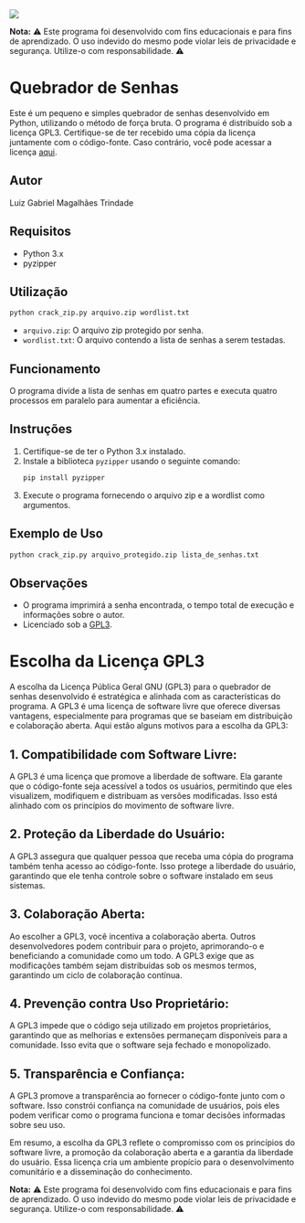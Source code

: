 <image src="https://www.gnu.org/graphics/gplv3-127x51.png">

**Nota:** ⚠️ Este programa foi desenvolvido com fins educacionais e para fins de aprendizado. O uso indevido do mesmo pode violar leis de privacidade e segurança. Utilize-o com responsabilidade. ⚠️

# Quebrador de Senhas

Este é um pequeno e simples quebrador de senhas desenvolvido em Python, utilizando o método de força bruta. O programa é distribuído sob a licença GPL3. Certifique-se de ter recebido uma cópia da licença juntamente com o código-fonte. Caso contrário, você pode acessar a licença [aqui](https://www.gnu.org/licenses/gpl-3.0.en.html#license-text).

## Autor
Luiz Gabriel Magalhães Trindade

## Requisitos
- Python 3.x
- pyzipper

## Utilização
```bash
python crack_zip.py arquivo.zip wordlist.txt
```

- `arquivo.zip`: O arquivo zip protegido por senha.
- `wordlist.txt`: O arquivo contendo a lista de senhas a serem testadas.

## Funcionamento
O programa divide a lista de senhas em quatro partes e executa quatro processos em paralelo para aumentar a eficiência.

## Instruções
1. Certifique-se de ter o Python 3.x instalado.
2. Instale a biblioteca `pyzipper` usando o seguinte comando:
    ```bash
    pip install pyzipper
    ```
3. Execute o programa fornecendo o arquivo zip e a wordlist como argumentos.

## Exemplo de Uso
```bash
python crack_zip.py arquivo_protegido.zip lista_de_senhas.txt
```

## Observações
- O programa imprimirá a senha encontrada, o tempo total de execução e informações sobre o autor.
- Licenciado sob a [GPL3](https://www.gnu.org/licenses/gpl-3.0.en.html#license-text).

# Escolha da Licença GPL3

A escolha da Licença Pública Geral GNU (GPL3) para o quebrador de senhas desenvolvido é estratégica e alinhada com as características do programa. A GPL3 é uma licença de software livre que oferece diversas vantagens, especialmente para programas que se baseiam em distribuição e colaboração aberta. Aqui estão alguns motivos para a escolha da GPL3:

## 1. **Compatibilidade com Software Livre:**
   A GPL3 é uma licença que promove a liberdade de software. Ela garante que o código-fonte seja acessível a todos os usuários, permitindo que eles visualizem, modifiquem e distribuam as versões modificadas. Isso está alinhado com os princípios do movimento de software livre.

## 2. **Proteção da Liberdade do Usuário:**
   A GPL3 assegura que qualquer pessoa que receba uma cópia do programa também tenha acesso ao código-fonte. Isso protege a liberdade do usuário, garantindo que ele tenha controle sobre o software instalado em seus sistemas.

## 3. **Colaboração Aberta:**
   Ao escolher a GPL3, você incentiva a colaboração aberta. Outros desenvolvedores podem contribuir para o projeto, aprimorando-o e beneficiando a comunidade como um todo. A GPL3 exige que as modificações também sejam distribuídas sob os mesmos termos, garantindo um ciclo de colaboração contínua.

## 4. **Prevenção contra Uso Proprietário:**
   A GPL3 impede que o código seja utilizado em projetos proprietários, garantindo que as melhorias e extensões permaneçam disponíveis para a comunidade. Isso evita que o software seja fechado e monopolizado.

## 5. **Transparência e Confiança:**
   A GPL3 promove a transparência ao fornecer o código-fonte junto com o software. Isso constrói confiança na comunidade de usuários, pois eles podem verificar como o programa funciona e tomar decisões informadas sobre seu uso.

Em resumo, a escolha da GPL3 reflete o compromisso com os princípios do software livre, a promoção da colaboração aberta e a garantia da liberdade do usuário. Essa licença cria um ambiente propício para o desenvolvimento comunitário e a disseminação do conhecimento.

**Nota:** ⚠️ Este programa foi desenvolvido com fins educacionais e para fins de aprendizado. O uso indevido do mesmo pode violar leis de privacidade e segurança. Utilize-o com responsabilidade. ⚠️